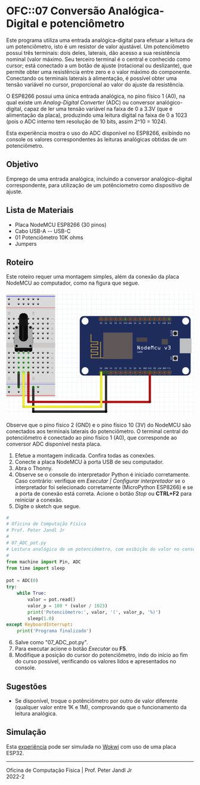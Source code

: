 # OFC::07 Conversão Analógica-Digital e potenciômetro

Este programa utiliza uma entrada analógica-digital para efetuar a leitura de um potenciômetro, isto é um resistor de valor ajustável. Um potenciômetro possui três terminais: dois deles, laterais, dão acesso a sua resistência nominal (valor máximo. Seu terceiro terminal é o central e conhecido como cursor; está conectado a um botão de ajuste (rotacional ou deslizante), que permite obter uma resistência entre zero e o valor máximo do componente. Conectando os terminais laterais à alimentação, é possível obter uma tensão variável no cursor, proporcional ao valor do ajuste da resistência.

O ESP8266 possui uma única entrada analógica, no pino físico 1 (A0), na qual existe um *Analog-Digital Converter* (ADC) ou conversor analógico-digital, capaz de ler uma tensão variável na faixa de 0 a 3.3V (que é alimentação da placa), produzindo uma leitura digital na faixa de 0 a 1023 (pois o ADC interno tem resolução de 10 bits, assim 2^10 = 1024).

Esta experiência mostra o uso do ADC disponível no ESP8266, exibindo no console os valores correspondentes às leituras analógicas obtidas de um potenciômetro.

## Objetivo

Emprego de uma entrada analógica, incluindo a conversor analógico-digital correspondente, para utilização de um potênciometro como dispositivo de ajuste. 

## Lista de Materiais

* Placa NodeMCU ESP8266 (30 pinos)
* Cabo USB-A -- USB-C
* 01 Potenciômetro 10K ohms
* Jumpers

## Roteiro

Este roteiro requer uma montagem simples, além da conexão da placa NodeMCU ao computador, como na figura que segue.

![Circuito 07 ADC potenciômetro](https://github.com/pjandl/ocf/blob/main/T-2022-2/figuras/07_ADC_pot.png)

Observe que o pino físico 2 (GND) e o pino físico 10 (3V) do NodeMCU são conectados aos terminais laterais do potenciômetro. O terminal central do potenciômetro é conectado ao pino físico 1 (A0), que corresponde ao conversor ADC disponível nesta placa.

1. Efetue a montagem indicada. Confira todas as conexões.
2. Conecte a placa NodeMCU à porta USB de seu computador.
3. Abra o Thonny.
4. Observe se o console do interpretador Python é iniciado corretamente. Caso contrário: verifique em *Executar | Configurar interpretador* se o interpretador foi selecionado corretamente (MicroPython ESP8266) e se a porta de conexão está correta. Acione o botão *Stop* ou **CTRL+F2** para reiniciar a conexão.
5. Digite o sketch que segue.

```python
#
# Oficina de Computação Física
# Prof. Peter Jandl Jr
#
# 07_ADC_pot.py
# Leitura analógica de um potenciômetro, com exibição do valor no console.
#
from machine import Pin, ADC
from time import sleep

pot = ADC(0)
try:
    while True:
        valor = pot.read()
        valor_p = 100 * (valor / 1023)
        print('Potenciômetro:', valor, '(', valor_p, '%)')
        sleep(1.0)
except KeyboardInterrupt:
    print('Programa finalizado')


```

6. Salve como "07_ADC_pot.py".
7. Para executar acione o botão *Executar* ou **F5**.
8. Modifique a posição do cursor do potenciômetro, indo do início ao fim do curso possível, verificando os valores lidos e apresentados no console.

## Sugestões

* Se disponível, troque o potênciômetro por outro de valor diferente (qualquer valor entre 1K e 1M), comprovando que o funcionamento da leitura analógica.

## Simulação

Esta [experiência](https://wokwi.com/projects/346329803221107283) pode ser simulada no [Wokwi](https://wokwi.com/projects/346329803221107283) com uso de uma placa ESP32.

---

Oficina de Computação Física | Prof. Peter Jandl Jr
<br/>2022-2
